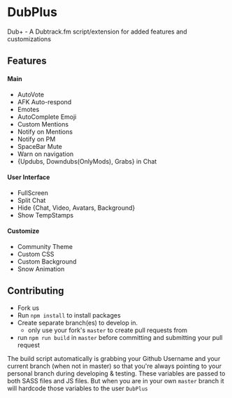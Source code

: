# DubPlus
Dub+ - A Dubtrack.fm script/extension for added features and customizations

Features
---
#### Main
- AutoVote
- AFK Auto-respond
- Emotes
- AutoComplete Emoji
- Custom Mentions
- Notify on Mentions
- Notify on PM
- SpaceBar Mute
- Warn on navigation
- {Updubs, Downdubs(OnlyMods), Grabs} in Chat

#### User Interface
- FullScreen
- Split Chat
- Hide {Chat, Video, Avatars, Background}
- Show TempStamps

#### Customize
- Community Theme
- Custom CSS
- Custom Background
- Snow Animation

Contributing
---
- Fork us    
- Run `npm install` to install packages    
- Create separate branch(es) to develop in.
  - only use your fork's `master` to create pull requests from 
- run `npm run build` in `master` before committing and submitting your pull request

The build script automatically is grabbing your Github Username and your current branch (when not in master) so that you're always pointing to your personal branch during developing & testing.  These variables are passed to both SASS files and JS files. But when you are in your own `master` branch it will hardcode those variables to the user `DubPlus`
